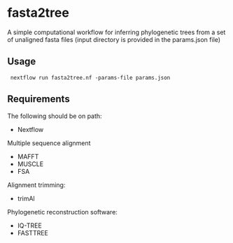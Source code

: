 # fasta2tree
A simple computational workflow for inferring phylogenetic trees from a set of unaligned fasta files (input directory is provided in the params.json file)

## Usage
``` nextflow run fasta2tree.nf -params-file params.json```

## Requirements
The following should be on path:
- Nextflow

Multiple sequence alignment
- MAFFT
- MUSCLE
- FSA

Alignment trimming:
- trimAl

Phylogenetic reconstruction software:
- IQ-TREE
- FASTTREE

